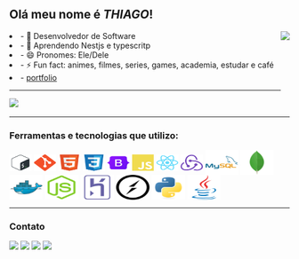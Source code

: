 ## Olá meu nome é ***THIAGO***!

<div align="center">
  <img height="150px" align="right" src="https://programathor.com.br/blog/wp-content/uploads/2018/05/fast-typing.gif" />
  <div align="left" style="display: inline_block">
    <li>- 🔭 Desenvolvedor de Software</a></li>
    <li>- 🌱 Aprendendo Nestjs e typescritp</li>
    <li>- 😄 Pronomes: Ele/Dele</li>
    <li>- ⚡ Fun fact: animes, filmes, series, games, academia, estudar e café</li>
    <li>-  <a href="https://portfolio-ten-sable-66.vercel.app/" >portfolio</a></li>
  </div>
</div>

---

<div align="center style="display: flex"">
  <img height="180em" src="https://github-readme-stats.vercel.app/api?username=thisouzadev&show_icons=true&theme=dracula&include_all_commits=true&count_private=true&icon_color=2FC18C&title_color=2FC18C&bg_color=1A1D21"/>
</div>

---

### Ferramentas e tecnologias que utilizo:

<div>
  <img align="center" alt="bash" height="30" width="40" src="https://raw.githubusercontent.com/devicons/devicon/master/icons/bash/bash-original.svg">
  <img align="center" alt="git" height="30" width="40" src="https://raw.githubusercontent.com/devicons/devicon/master/icons/git/git-original.svg">
  <img align="center" alt="HTML" height="30" width="40" src="https://raw.githubusercontent.com/devicons/devicon/master/icons/html5/html5-original.svg">
  <img align="center" alt="CSS" height="30" width="40" src="https://raw.githubusercontent.com/devicons/devicon/master/icons/css3/css3-original.svg">
  <img align="center" alt="bootstrap" height="30" width="40" src="https://raw.githubusercontent.com/devicons/devicon/master/icons/bootstrap/bootstrap-original.svg">
  <img align="center" alt="Js" height="30" width="40" src="https://raw.githubusercontent.com/devicons/devicon/master/icons/javascript/javascript-plain.svg">
  <img align="center" alt="React" height="30" width="40" src="https://raw.githubusercontent.com/devicons/devicon/master/icons/react/react-original.svg">
  <img align="center" alt="redux" height="30" width="40" src="https://raw.githubusercontent.com/devicons/devicon/master/icons/redux/redux-original.svg">
  <img align="center" alt="mysql" height="45" width="60" src="https://raw.githubusercontent.com/devicons/devicon/master/icons/mysql/mysql-original-wordmark.svg">
  <img align="center" alt="mongodb" height="45" width="60" src="https://raw.githubusercontent.com/devicons/devicon/master/icons/mongodb/mongodb-original.svg">
  <img align="center" alt="docker" height="45" width="60" src="https://raw.githubusercontent.com/devicons/devicon/master/icons/docker/docker-original.svg">
  <img align="center" alt="nodejs" height="45" width="60" src="https://raw.githubusercontent.com/devicons/devicon/master/icons/nodejs/nodejs-original.svg">
  <img align="center" alt="heroku" height="45" width="60" src="https://raw.githubusercontent.com/devicons/devicon/master/icons/heroku/heroku-original.svg">
  <img align="center" alt="socket.io" height="45" width="60" src="https://raw.githubusercontent.com/devicons/devicon/master/icons/socketio/socketio-original.svg">
  <img align="center" alt="python" height="45" width="60" src="https://raw.githubusercontent.com/devicons/devicon/master/icons/python/python-original.svg">
  <img align="center" alt="java" height="45" width="60" src="https://raw.githubusercontent.com/devicons/devicon/master/icons/java/java-original.svg">
</div>

---

### Contato

<div>
  <a href="https://www.linkedin.com/in/thisouzadev/" target="_blank"><img src="https://img.shields.io/badge/-LinkedIn-%230077B5?style=for-the-badge&logo=linkedin&logoColor=white" target="_blank"></a> 
<a href = "mailto:thiagodesouza.dev@gmail.com"><img src="https://img.shields.io/badge/-Gmail-%23333?style=for-the-badge&logo=gmail&logoColor=white" target="_blank"></a>
  <a href = "https://web.whatsapp.com/send?phone=979447656"><img src="https://img.shields.io/badge/-whatsapp-V8789?style=for-the-badge&logo=whatsapp&logoColor=white" target="_blank"></a>
  <a target="_blank" href = "https://portfolio-ten-sable-66.vercel.app/"><img src="https://img.shields.io/badge/-Portfolio-%23333?style=for-the-badge"></a>
</div>


